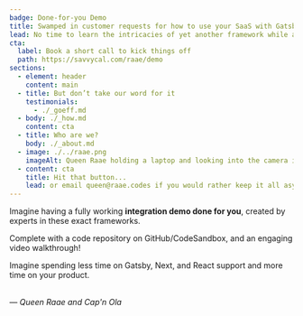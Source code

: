 ```yaml
---
badge: Done-for-you Demo
title: Swamped in customer requests for how to use your SaaS with Gatsby, Next or even plain React?
lead: No time to learn the intricacies of yet another framework while also building and maintaining your product?
cta:
  label: Book a short call to kick things off
  path: https://savvycal.com/raae/demo
sections:
  - element: header
    content: main
  - title: But don’t take our word for it
    testimonials:
      - ./_goeff.md
  - body: ./_how.md
    content: cta
  - title: Who are we?
    body: ./_about.md
  - image: ./../raae.png
    imageAlt: Queen Raae holding a laptop and looking into the camera in her signature green dress.
  - content: cta
    title: Hit that button...
    lead: or email queen@raae.codes if you would rather keep it all async.
---
```


Imagine having a fully working **integration demo done for you**, created by experts in these exact frameworks.

Complete with a code repository on GitHub/CodeSandbox, and an engaging video walkthrough!

Imagine spending less time on Gatsby, Next, and React support and more time on your product.

&nbsp;  
<cite>— Queen Raae and Cap'n Ola</cite>

